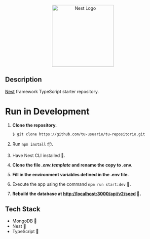 <p align="center">
  <a href="http://nestjs.com/" target="blank"><img src="https://nestjs.com/img/logo-small.svg" width="200" alt="Nest Logo" /></a>
</p>

## Description

[Nest](https://github.com/nestjs/nest) framework TypeScript starter repository.

# Run in Development
1. **Clone the repository.**
    ```bash
    $ git clone https://github.com/tu-usuario/tu-repositorio.git
    ```

2. Run `npm install` 📦.

3. Have Nest CLI installed 🚀.

4. **Clone the file _.env.template_ and rename the copy to __.env__.**
  
5. **Fill in the environment variables defined in the __.env__ file.**

6. Execute the app using the command `npm run start:dev` 🏃.

7. **Rebuild the database at [http://localhost:3000/api/v2/seed](http://localhost:3000/api/v2/seed) 🌱.**

## Tech Stack
* MongoDB 🍃
* Nest 🚀
* TypeScript 🏰
